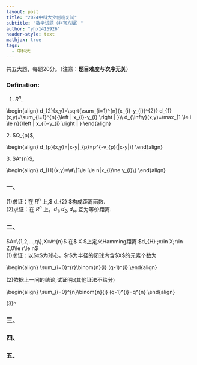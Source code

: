 ```yaml
---
layout: post
title: "2024中科大少创班复试"
subtitle: "数学试题（非官方版）"
author: "yhx1415926"
header-style: text
mathjax: true
tags:
  - 中科大
---
```


共五大题，每题20分。（注意：**题目难度与次序无关**）

### Defination:
1. $R^{n}$,
  <p>\begin{align}
  d_{2}(x,y)=\sqrt{\sum_{i=1}^{n}(x_{i}-y_{i})^{2}}
  d_{1}(x,y)=\sum_{i=1}^{n}{\left | x_{i}-y_{i} \right | }\\
  d_{\infty}(x,y)=\max_{1 \le i \le n}{\left | x_{i}-y_{i} \right | }
  \end{align}</p>
2. $Q_{p}$,
  <p>\begin{align}
  d_{p}(x,y)=|x-y|_{p}=p^{-v_{p}(|x-y|)}
  \end{align}</p>
3. $A^{n}$,
  <p>\begin{align}
  d_{H}(x,y)=\#\{1\le i\le n|x_{i}\ne y_{i}\} 
  \end{align}</p>

### 一、<br>
(1)求证：在 $R^{n}$ 上,$ d_{2} $构成距离函数.  
(2)求证：在 $R^{n}$ 上，$d_{1},d_{2},d_{\infty}$ 互为等价距离.  

### 二、<br>
<p>$A=\{1,2,...,q\},X=A^{n}$
在$ X $上定义Hamming距离 $d_{H} ;x\in X;r\in Z,0\le r\le n$<br>
(1)求证：以$x$为球心，$r$为半径的闭球内含$X$的元素个数为<br>
<p>\begin{align}
  \sum_{i=0}^{r}\binom{n}{i} (q-1)^{i}
  \end{align}</p>
(2)依据上一问的结论,试证明:(其他证法不给分)
<p>\begin{align}
  \sum_{i=0}^{n}\binom{n}{i} (q-1)^{i}=q^{n}
  \end{align}</p>
(3)^

### 三、<br>
### 四、<br>
### 五、<br>
